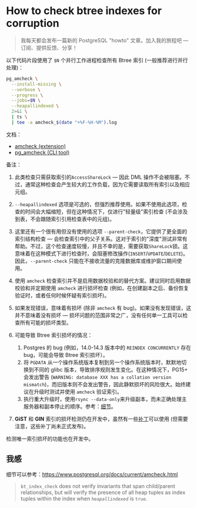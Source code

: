 # How to check btree indexes for corruption

>我每天都会发布一篇新的 PostgreSQL "howto" 文章。加入我的旅程吧 — 订阅、提供反馈、分享！

以下代码片段使用了 `$N` 个并行工作进程检查所有 Btree 索引 (一般推荐进行并行处理)：

```bash
pg_amcheck \
  --install-missing \
  --verbose \
  --progress \
  --jobs=$N \
  --heapallindexed \
  2>&1 \
  | ts \
  | tee -a amcheck_$(date "+%F-%H-%M").log
```

文档：

- [amcheck (extension)](https://postgresql.org/docs/current/amcheck.html)
- [pg_amcheck (CLI tool)](https://postgresql.org/docs/current/app-pgamcheck.html)

备注：

1. 此类检查只需获取索引的`AccessShareLock` — 因此 DML 操作不会被阻塞。不过，通常这种检查会产生较大的工作负载，因为它需要读取所有索引以及相应元组。
2. `--heapallindexed` 选项是可选的，但强烈推荐使用。如果不使用此选项，检查的时间会大幅缩短，但在这种情况下，仅进行"轻量级"索引检查 (不会涉及到表，不会跟随索引引用检查表中的元组)。
3. 这里还有一个很有用但没有使用的选项 `--parent-check`，它提供了更全面的索引结构检查 — 会检查索引中的父子关系。这对于索引的"深度"测试非常有帮助。不过，这个检查速度较慢，并且不幸的是，需要获取`ShareLock`锁。这意味着在这种模式下进行检查时，会阻塞修改操作(`INSERT`/`UPDATE`/`DELETE`)。因此，`--parent-check` 只能在不接收流量的克隆数据库或维护窗口期间使用。
4. 使用 `amcheck` 检查索引并不是启用数据校验和的替代方案。建议同时启用数据校验和并定期使用 `amcheck` 进行损坏检查 (例如，在创建副本之后、备份恢复验证时，或者任何时候怀疑有索引损坏)。
5. 如果发现错误，意味着有损坏 (除非 `amcheck` 有 bug)。如果没有发现错误，这并不意味着没有损坏 — 损坏问题的范围非常之广，没有任何单一工具可以检查所有可能的损坏类型。
6. 可能导致 Btree 索引损坏的情况：
   1. Postgres 的 bug (例如，14.0-14.3 版本中的 `REINDEX CONCURRENTLY` 存在 bug，可能会导致 Btree 索引损坏）。
   2. 将 `PGDATA` 从一个操作系统版本复制到另一个操作系统版本时，默默地切换到不同的 glibc 版本，导致排序规则发生变化。在这种情况下，PG15+ 会发出警告 (`WARNING: database XXX has a collation version mismatch`)，而旧版本则不会发出警告，因此静默损坏的风险很大。始终建议在升级时测试并使用 `amcheck` 验证索引。
   3. 执行重大升级时，使用`rsync --data-only`来升级副本，而未正确处理主服务器和副本停止的顺序。参考：[细节](https://postgresql.org/message-id/flat/CAM527d8heqkjG5VrvjU3Xjsqxg41ufUyabD9QZccdAxnpbRH-Q@mail.gmail.com)。

7. **GiST** 和 **GIN** 索引的损坏检测仍在开发中，虽然有一些[补丁](https://commitfest.postgresql.org/45/3733/)可以使用 (但需要注意，这些补丁尚未正式发布)。

检测唯一索引损坏的功能也在开发中。

## 我感

细节可以参考：https://www.postgresql.org/docs/current/amcheck.html

>`bt_index_check` does not verify invariants that span child/parent relationships, but will verify the presence of all heap tuples as index tuples within the index when *`heapallindexed`* is `true`.